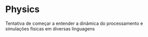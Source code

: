 # Physics
 Tentativa de começar a entender a dinâmica do processamento e simulações físicas em diversas linguagens
